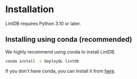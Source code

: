 # Installation

LintDB requires Python 3.10 or later.

## Installing using conda (recommended)

We highly recommend using conda to install LintDB.

```bash
conda install -c DeployQL lintdb
```

If you don't have conda, you can install it from [here](https://docs.conda.io/en/latest/miniconda.html).


[//]: # (## Installing using pip)

[//]: # ()
[//]: # (If you don't want to use conda, you can install LintDB using pip.)

[//]: # ()
[//]: # (LintDB expects that you have openBLAS or MKL installed.)

[//]: # ()
[//]: # (```bash)

[//]: # (pip install mkl lintdb)

[//]: # (```)

